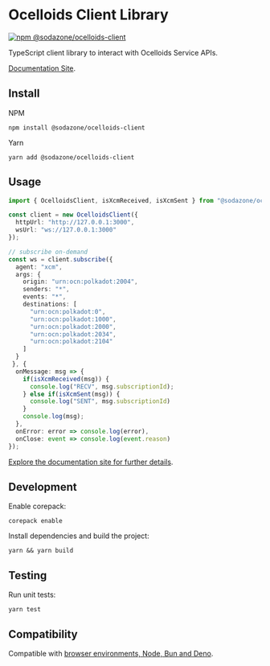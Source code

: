 # Ocelloids Client Library

<a href="https://www.npmjs.com/package/@sodazone/ocelloids-client"><img src="https://img.shields.io/npm/v/@sodazone/ocelloids-client?color=69D2E7&labelColor=69D2E7&logo=npm&logoColor=333333" alt="npm @sodazone/ocelloids-client" /></a> 

TypeScript client library to interact with Ocelloids Service APIs.

[Documentation Site](https://sodazone.github.io/ocelloids-services/).

## Install

NPM
```shell
npm install @sodazone/ocelloids-client
```

Yarn
```shell
yarn add @sodazone/ocelloids-client
```

## Usage

```typescript
import { OcelloidsClient, isXcmReceived, isXcmSent } from "@sodazone/ocelloids-client";

const client = new OcelloidsClient({
  httpUrl: "http://127.0.0.1:3000",
  wsUrl: "ws://127.0.0.1:3000"
});

// subscribe on-demand
const ws = client.subscribe({
  agent: "xcm",
  args: {
    origin: "urn:ocn:polkadot:2004",
    senders: "*",
    events: "*",
    destinations: [ 
      "urn:ocn:polkadot:0",
      "urn:ocn:polkadot:1000",
      "urn:ocn:polkadot:2000",
      "urn:ocn:polkadot:2034",
      "urn:ocn:polkadot:2104"
    ]
  }
 }, {
  onMessage: msg => {
    if(isXcmReceived(msg)) {
      console.log("RECV", msg.subscriptionId);
    } else if(isXcmSent(msg)) {
      console.log("SENT", msg.subscriptionId)
    }
    console.log(msg);
  },
  onError: error => console.log(error),
  onClose: event => console.log(event.reason)
});
```

[Explore the documentation site for further details](https://sodazone.github.io/ocelloids-services/).

## Development

Enable corepack:

```shell
corepack enable
```

Install dependencies and build the project:

```shell
yarn && yarn build
```

## Testing

Run unit tests:

```shell
yarn test
```

## Compatibility

Compatible with [browser environments, Node, Bun and Deno](https://github.com/sodazone/ocelloids-services/blob/main/packages/client/test).
